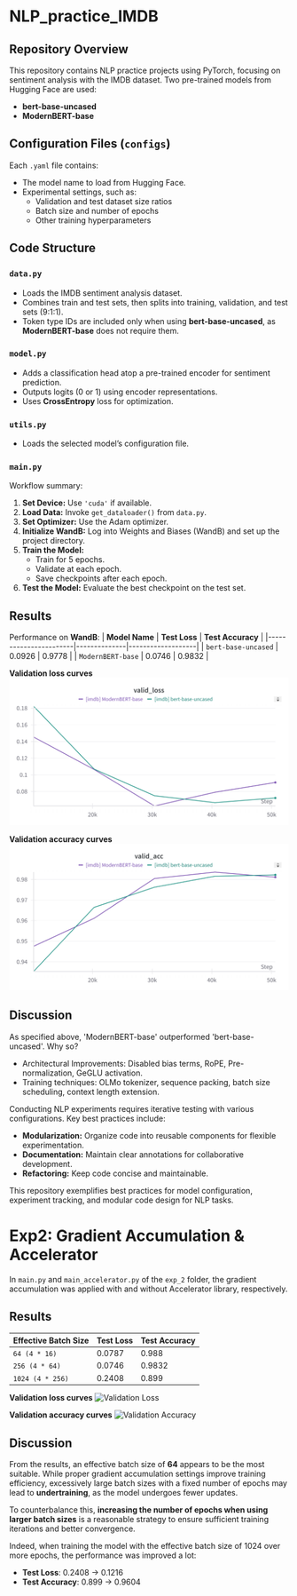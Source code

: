 # NLP_practice_IMDB

## Repository Overview
This repository contains NLP practice projects using PyTorch, focusing on sentiment analysis with the IMDB dataset. Two pre-trained models from Hugging Face are used:
- **bert-base-uncased**
- **ModernBERT-base**

## Configuration Files (`configs`)
Each `.yaml` file contains:
- The model name to load from Hugging Face.
- Experimental settings, such as:
  - Validation and test dataset size ratios
  - Batch size and number of epochs
  - Other training hyperparameters

## Code Structure
### `data.py`
- Loads the IMDB sentiment analysis dataset.
- Combines train and test sets, then splits into training, validation, and test sets (9:1:1).
- Token type IDs are included only when using **bert-base-uncased**, as **ModernBERT-base** does not require them.

### `model.py`
- Adds a classification head atop a pre-trained encoder for sentiment prediction.
- Outputs logits (0 or 1) using encoder representations.
- Uses **CrossEntropy** loss for optimization.

### `utils.py`
- Loads the selected model’s configuration file.

### `main.py`
Workflow summary:
1. **Set Device:** Use `'cuda'` if available.
2. **Load Data:** Invoke `get_dataloader()` from `data.py`.
3. **Set Optimizer:** Use the Adam optimizer.
4. **Initialize WandB:** Log into Weights and Biases (WandB) and set up the project directory.
5. **Train the Model:**
   - Train for 5 epochs.
   - Validate at each epoch.
   - Save checkpoints after each epoch.
6. **Test the Model:** Evaluate the best checkpoint on the test set.

## Results
Performance on **WandB**:
| **Model Name**        | **Test Loss** | **Test Accuracy** |
|-----------------------|--------------|-------------------|
| `bert-base-uncased`   | 0.0926       | 0.9778            |
| `ModernBERT-base`     | 0.0746       | 0.9832            |

**Validation loss curves**
![Validation Loss](training_results/wandb_nlp_pretrain_valid_loss.png)

**Validation accuracy curves**
![Validation Accuracy](training_results/wandb_nlp_pretrain_valid_acc.png)

## Discussion
As specified above, 'ModernBERT-base' outperformed 'bert-base-uncased'. Why so?
- Architectural Improvements: Disabled bias terms, RoPE, Pre-normalization, GeGLU activation.
- Training techniques: OLMo tokenizer, sequence packing, batch size scheduling, context length extension.

Conducting NLP experiments requires iterative testing with various configurations. Key best practices include:
- **Modularization:** Organize code into reusable components for flexible experimentation.
- **Documentation:** Maintain clear annotations for collaborative development.
- **Refactoring:** Keep code concise and maintainable.

This repository exemplifies best practices for model configuration, experiment tracking, and modular code design for NLP tasks.

# Exp2: Gradient Accumulation & Accelerator

In `main.py` and `main_accelerator.py` of the `exp_2` folder, the gradient accumulation was applied with and without Accelerator library, respectively.

## Results
| **Effective Batch Size** | **Test Loss** | **Test Accuracy** |
|--------------------------|---------------|-------------------|
| `64 (4 * 16)`            | 0.0787        | 0.988             |
| `256 (4 * 64)`           | 0.0746        | 0.9832            |
| `1024 (4 * 256)`         | 0.2408        | 0.899             |

**Validation loss curves**
![Validation Loss](exp1_training_results/exp_2_valid_loss.png)

**Validation accuracy curves**
![Validation Accuracy](exp1_training_results/exp_2_valid_acc.png)

## Discussion
From the results, an effective batch size of **64** appears to be the most suitable. While proper gradient accumulation settings improve training efficiency, excessively large batch sizes with a fixed number of epochs may lead to **undertraining**, as the model undergoes fewer updates. 

To counterbalance this, **increasing the number of epochs when using larger batch sizes** is a reasonable strategy to ensure sufficient training iterations and better convergence.

Indeed, when training the model with the effective batch size of 1024 over more epochs, the performance was improved a lot:
- **Test Loss**: 0.2408 -> 0.1216
- **Test Accuracy**: 0.899 -> 0.9604
